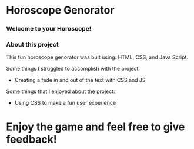 # Horoscope Genorator

### Welcome to your Horoscope! 

### About this project

This fun horoscope genorator was buit using: HTML, CSS, and Java Script.

Some things I struggled to accomplish with the project:

- Creating a fade in and out of the text with CSS and JS

Some things that I enjoyed about the project:

- Using CSS to make a fun user experience

# Enjoy the game and feel free to give feedback!
